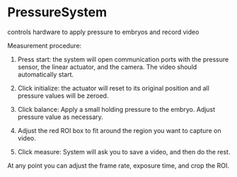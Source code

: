 # PressureSystem
controls hardware to apply pressure to embryos and record video

Measurement procedure:

1. Press start: the system will open communication ports with the pressure sensor, the linear actuator, and the camera. The video should automatically start.

2. Click initialize: the actuator will reset to its original position and all pressure values will be zeroed.

3. Click balance: Apply a small holding pressure to the embryo. Adjust pressure value as necessary.

4. Adjust the red ROI box to fit around the region you want to capture on video.

5. Click measure: System will ask you to save a video, and then do the rest.


At any point you can adjust the frame rate, exposure time, and crop the ROI.



